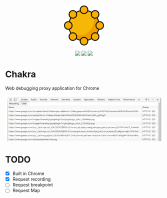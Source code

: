 <p align="center">
<img src="./public/icons/icon_128.png" width="128" alt="logo.png">
</p>

<p align="center">
<a href="https://coveralls.io/github/qinshou/chakra?branch=master"><img src="https://coveralls.io/repos/github/qinshou/chakra/badge.svg?branch=master"/></a>
<a href="https://travis-ci.org/qinshou/chakra"><img src="https://travis-ci.org/qinshou/chakra.svg?branch=master"/></a>
<a href="https://github.com/qinshou/chakra"><img src="https://img.shields.io/github/license/qinshou/chakra.svg"/></a>
</p>

# Chakra
Web debugging proxy application for Chrome

![ui.png](./ui.png)



# TODO
- [X] Built in Chrome
- [X] Request recording
- [ ] Request breakpoint
- [ ] Request Map